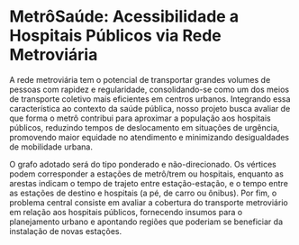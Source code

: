 # MetrôSaúde: Acessibilidade a Hospitais Públicos via Rede Metroviária
A rede metroviária tem o potencial de transportar grandes volumes de pessoas
com rapidez e regularidade, consolidando-se como um dos meios de transporte
coletivo mais eficientes em centros urbanos. Integrando essa característica ao
contexto da saúde pública, nosso projeto busca avaliar de que forma o metrô
contribui para aproximar a população aos hospitais públicos, reduzindo tempos
de deslocamento em situações de urgência, promovendo maior equidade no
atendimento e minimizando desigualdades de mobilidade urbana.

O grafo adotado será do tipo ponderado e não-direcionado. Os vértices podem
corresponder a estações de metrô/trem ou hospitais, enquanto as arestas
indicam o tempo de trajeto entre estação-estação, e o tempo entre as estações
de destino e hospitais (a pé, de carro ou ônibus).
Por fim, o problema central consiste em avaliar a cobertura do transporte
metroviário em relação aos hospitais públicos, fornecendo insumos para o
planejamento urbano e apontando regiões que poderiam se beneficiar da
instalação de novas estações.

